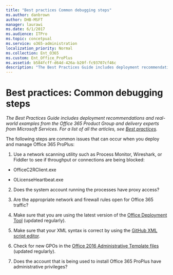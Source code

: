 ```yaml
---
title: "Best practices Common debugging steps"
ms.author: danbrown
author: DHB-MSFT
manager: laurawi
ms.date: 6/1/2017
ms.audience: ITPro
ms.topic: concetpual
ms.service: o365-administration
localization_priority: Normal
ms.collection: Ent_O365
ms.custom: Ent_Office_ProPlus
ms.assetid: b584fcff-d64d-426a-b20f-fc93707cf46c
description: "The Best Practices Guide includes deployment recommendations and real-world examples from the Office 365 Product Group and delivery experts from Microsoft Services. For a list of all the articles, see Best practices."
---
```


# Best practices: Common debugging steps

 *The Best Practices Guide includes deployment recommendations and real-world examples from the Office 365 Product Group and delivery experts from Microsoft Services. For a list of all the articles, see [Best practices](best-practices.md).* 
  
The following steps are common issues that can occur when you deploy and manage Office 365 ProPlus:
  
1. Use a network scanning utility such as Process Monitor, Wireshark, or Fiddler to see if throughput or connections are being blocked:
    
  - OfficeC2RClient.exe
    
  - OLicenseHeartbeat.exe
    
2. Does the system account running the processes have proxy access?
    
3. Are the appropriate network and firewall rules open for Office 365 traffic?
    
4. Make sure that you are using the latest version of the [Office Deployment Tool](https://www.microsoft.com/en-us/download/details.aspx?id=49117) (updated regularly).
    
5. Make sure that your XML syntax is correct by using the [GitHub XML script editor](http://officedev.github.io/Office-IT-Pro-Deployment-Scripts/XmlEditor.mdl).
    
6. Check for new GPOs in the [Office 2016 Administrative Template files](https://www.microsoft.com/en-us/download/details.aspx?id=49030) (updated regularly).
    
7. Does the account that is being used to install Office 365 ProPlus have administrative privileges?
    


